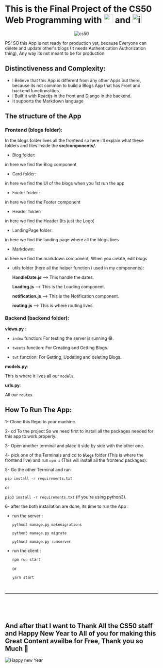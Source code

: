# This is the Final Project of the CS50 Web Programming with <img width="30px" src="https://banner2.cleanpng.com/20180806/fv/kisspng-python-scalable-vector-graphics-logo-javascript-cl-coderpete-game-development-5b6819307ca155.2506144815335488485105.jpg" alt="python logo" /> and <img src="https://upload.wikimedia.org/wikipedia/commons/thumb/9/99/Unofficial_JavaScript_logo_2.svg/480px-Unofficial_JavaScript_logo_2.svg.png" width="30px" alt="js logo" />

<p align="center"><img src="https://i.pinimg.com/originals/77/6d/d9/776dd95c3db6ce5d3c4f9489ffe8a3cd.png" alt="cs50"></p>

PS: SO this App is not ready for production yet, because Everyone can delete and update other's blogs (It needs Authentication Authorization thing), Any way its not meant to be for production

## Distinctiveness and Complexity:

- I Believe that this App is different from any other Apps out there, because its not common to build a Blogs App that has Front and backend functionalities.
- I Built it with Reactjs in the front and Django in the backend.
- It supports the Markdown language

## The structure of the App

### Frontend (blogs folder):

In the blogs folder lives all the frontend so here i'll explain what these folders and files inside the **src/components/**.

- Blog folder:

in here we find the Blog component

- Card folder:

in here we find the UI of the blogs when you 1st run the app

- Footer folder :

in here we find the Footer component

- Header folder:

in here we find the Header (Its just the Logo)

- LandingPage folder:

in here we find the landing page where all the blogs lives

- Markdown:

in here we find the markdown component, When you create, edit blogs

- utils folder (here all the helper function i used in my components):

  **HandleDate.js** --> This handle the dates.

  **Loading.js** --> This is the Loading component.

  **notification.js** --> This is the Notification component.

  **routing.js** --> This is where routing lives.

### Backend (backend folder):

**views.py** :

- `index` function: For testing the server is running 😁.

- `tweets` function: For Creating and Getting Blogs.

- `twt` function: For Getting, Updating and deleting Blogs.

**models.py**:

This is where it lives all our `models`.

**urls.py**:

All our `routes`.

## How To Run The App:

1- Clone this Repo to your machine.

2- cd To the project
So we need first to install all the packages needed for this app to work properly.

3- Open another terminal and place it side by side with the other one.

4- pick one of the Terminals and cd to **`blogs`** folder (This is where the frontend live) and run `npm i` (This will install all the frontend packages).

5- Go the other Terminal and run

`pip install -r requirements.txt`

or

`pip3 install -r requirements.txt` (if you're using python3).

6- after the both installation are done, its time to run the App :

- run the server :

  `python3 manage.py makemigrations`

  `python3 manage.py migrate`

  `python3 manage.py runserver`

- run the client :

  `npm run start`

  or

  `yarn start`

  <br>

---

<br>
<br>
<br>

## And after that I want to Thank All the CS50 staff and Happy New Year to All of you for making this Great Content availbe for Free, Thank you so Much 🌹

![Happy new Year](https://i.pinimg.com/originals/8f/27/d4/8f27d444c9b922eb5b8d17339a140638.gif)
